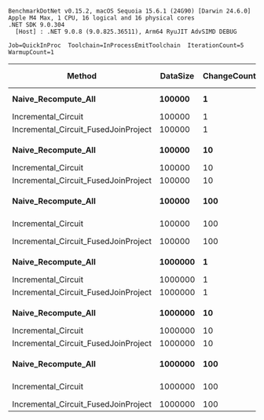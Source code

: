 ```

BenchmarkDotNet v0.15.2, macOS Sequoia 15.6.1 (24G90) [Darwin 24.6.0]
Apple M4 Max, 1 CPU, 16 logical and 16 physical cores
.NET SDK 9.0.304
  [Host] : .NET 9.0.8 (9.0.825.36511), Arm64 RyuJIT AdvSIMD DEBUG

Job=QuickInProc  Toolchain=InProcessEmitToolchain  IterationCount=5  
WarmupCount=1  

```
| Method                               | DataSize | ChangeCount | Mean             | Error            | StdDev          | Ratio | RatioSD | Gen0       | Gen1      | Gen2      | Allocated    | Alloc Ratio |
|------------------------------------- |--------- |------------ |-----------------:|-----------------:|----------------:|------:|--------:|-----------:|----------:|----------:|-------------:|------------:|
| **Naive_Recompute_All**                  | **100000**   | **1**           |  **21,423,737.8 ns** |  **2,093,488.47 ns** |   **543,672.31 ns** | **1.001** |    **0.03** |  **1781.2500** | **1156.2500** |  **593.7500** |  **14882.56 KB** |       **1.000** |
| Incremental_Circuit                  | 100000   | 1           |     111,313.8 ns |      1,572.61 ns |       408.40 ns | 0.005 |    0.00 |     1.0986 |         - |         - |      9.08 KB |       0.001 |
| Incremental_Circuit_FusedJoinProject | 100000   | 1           |         675.3 ns |         44.58 ns |        11.58 ns | 0.000 |    0.00 |     0.9136 |    0.0048 |         - |      7.47 KB |       0.001 |
|                                      |          |             |                  |                  |                 |       |         |            |           |           |              |             |
| **Naive_Recompute_All**                  | **100000**   | **10**          |  **21,424,653.2 ns** |    **621,316.45 ns** |   **161,353.91 ns** | **1.000** |    **0.01** |  **1718.7500** | **1093.7500** |  **531.2500** |  **14882.57 KB** |       **1.000** |
| Incremental_Circuit                  | 100000   | 10          |     123,227.3 ns |      5,096.11 ns |     1,323.44 ns | 0.006 |    0.00 |     6.1035 |         - |         - |     51.63 KB |       0.003 |
| Incremental_Circuit_FusedJoinProject | 100000   | 10          |       5,600.6 ns |        249.59 ns |        38.62 ns | 0.000 |    0.00 |     1.8768 |    0.4654 |         - |     15.38 KB |       0.001 |
|                                      |          |             |                  |                  |                 |       |         |            |           |           |              |             |
| **Naive_Recompute_All**                  | **100000**   | **100**         |  **21,379,488.0 ns** |    **958,575.24 ns** |   **148,340.58 ns** | **1.000** |    **0.01** |  **1468.7500** |  **875.0000** |  **281.2500** |  **14881.58 KB** |       **1.000** |
| Incremental_Circuit                  | 100000   | 100         |     459,035.5 ns |     12,033.00 ns |     3,124.93 ns | 0.021 |    0.00 |   145.9961 |   37.5977 |         - |   1194.94 KB |       0.080 |
| Incremental_Circuit_FusedJoinProject | 100000   | 100         |      88,776.6 ns |     12,606.22 ns |     3,273.80 ns | 0.004 |    0.00 |    18.0664 |    4.5166 |         - |    148.38 KB |       0.010 |
|                                      |          |             |                  |                  |                 |       |         |            |           |           |              |             |
| **Naive_Recompute_All**                  | **1000000**  | **1**           | **195,899,827.8 ns** | **22,073,270.80 ns** | **5,732,358.34 ns** | **1.001** |    **0.04** | **11666.6667** | **5333.3333** |  **333.3333** | **143662.85 KB** |       **1.000** |
| Incremental_Circuit                  | 1000000  | 1           |     115,233.6 ns |      1,871.34 ns |       485.98 ns | 0.001 |    0.00 |     1.0986 |         - |         - |      9.08 KB |       0.000 |
| Incremental_Circuit_FusedJoinProject | 1000000  | 1           |         692.5 ns |         55.19 ns |        14.33 ns | 0.000 |    0.00 |     0.9136 |    0.0048 |         - |      7.47 KB |       0.000 |
|                                      |          |             |                  |                  |                 |       |         |            |           |           |              |             |
| **Naive_Recompute_All**                  | **1000000**  | **10**          | **192,083,142.3 ns** | **11,602,439.51 ns** | **1,795,490.35 ns** | **1.000** |    **0.01** | **11666.6667** | **5333.3333** |  **333.3333** | **143662.85 KB** |       **1.000** |
| Incremental_Circuit                  | 1000000  | 10          |     134,014.2 ns |      2,277.29 ns |       591.41 ns | 0.001 |    0.00 |    10.2539 |    0.7324 |         - |     83.81 KB |       0.001 |
| Incremental_Circuit_FusedJoinProject | 1000000  | 10          |       7,227.3 ns |        293.77 ns |        76.29 ns | 0.000 |    0.00 |     2.1133 |    0.5264 |         - |     17.28 KB |       0.000 |
|                                      |          |             |                  |                  |                 |       |         |            |           |           |              |             |
| **Naive_Recompute_All**                  | **1000000**  | **100**         | **218,911,497.2 ns** | **19,297,238.63 ns** | **5,011,431.60 ns** | **1.000** |    **0.03** | **12333.3333** | **6000.0000** | **1333.3333** | **143665.74 KB** |       **1.000** |
| Incremental_Circuit                  | 1000000  | 100         |     780,471.9 ns |     25,095.37 ns |     6,517.19 ns | 0.004 |    0.00 |   262.6953 |   97.6563 |         - |   2152.25 KB |       0.015 |
| Incremental_Circuit_FusedJoinProject | 1000000  | 100         |     118,936.7 ns |      2,739.15 ns |       711.35 ns | 0.001 |    0.00 |    22.4609 |    5.6152 |         - |    183.72 KB |       0.001 |
